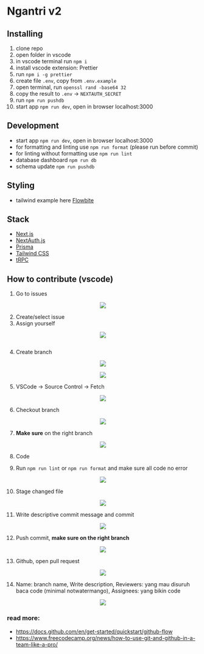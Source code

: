 # Ngantri v2

## Installing

1. clone repo
2. open folder in vscode
3. in vscode terminal run `npm i`
4. install vscode extension: Prettier
5. run `npm i -g prettier`
6. create file `.env`, copy from `.env.example`
7. open terminal, run `openssl rand -base64 32`
8. copy the result to `.env` -> `NEXTAUTH_SECRET`
9. run `npm run pushdb`
10. start app `npm run dev`, open in browser localhost:3000

## Development

- start app `npm run dev`, open in browser localhost:3000
- for formatting and linting use `npm run format` (please run before commit)
- for linting without formatting use `npm run lint`
- database dashboard `npm run db`
- schema update `npm run pushdb`

## Styling

- tailwind example here [Flowbite](https://flowbite.com/docs/components/forms/)

## Stack

- [Next.js](https://nextjs.org)
- [NextAuth.js](https://next-auth.js.org)
- [Prisma](https://prisma.io)
- [Tailwind CSS](https://tailwindcss.com)
- [tRPC](https://trpc.io)

## How to contribute (vscode)

1. Go to issues
<p align="center">
  <img src="https://cdn.discordapp.com/attachments/874108293218455565/1105673222227238912/image.png"/>
</p>

2. Create/select issue
3. Assign yourself
<p align="center">
  <img src="https://cdn.discordapp.com/attachments/874108293218455565/1105674779618455592/image.png"/>
</p>

![]()

4. Create branch
<p align="center">
  <img src="https://cdn.discordapp.com/attachments/874108293218455565/1105673446265999402/image.png"/>
</p>
<p align="center">
  <img src="https://cdn.discordapp.com/attachments/874108293218455565/1105673580123004960/image.png"/>
</p>

5. VSCode -> Source Control -> Fetch
<p align="center">
  <img src="https://cdn.discordapp.com/attachments/874108293218455565/1105676094079770735/image.png"/>
</p>

6. Checkout branch

<p align="center">
  <img src="https://cdn.discordapp.com/attachments/874108293218455565/1105676322178613359/image.png"/>
</p>

7. **Make sure** on the right branch

<p align="center">
  <img src="https://cdn.discordapp.com/attachments/874108293218455565/1105677059692437575/image.png"/>
</p>

8. Code

9. Run `npm run lint` or `npm run format` and make sure all code no error

<p align="center">
  <img src="https://cdn.discordapp.com/attachments/874108293218455565/1105679437992820877/image.png"/>
</p>

10. Stage changed file

<p align="center">
  <img src="https://cdn.discordapp.com/attachments/874108293218455565/1105678091365384302/image.png"/>
</p>

11. Write descriptive commit message and commit

<p align="center">
  <img src="https://cdn.discordapp.com/attachments/874108293218455565/1105678687547961344/image.png"/>
</p>

12. Push commit, **make sure on the right branch**

<p align="center">
  <img src="https://cdn.discordapp.com/attachments/874108293218455565/1105679087453863988/image.png"/>
</p>

13. Github, open pull request

<p align="center">
  <img src="https://cdn.discordapp.com/attachments/874108293218455565/1105681236057407568/image.png"/>
</p>

14. Name: branch name, Write description, Reviewers: yang mau disuruh baca code (minimal notwatermango), Assignees: yang bikin code

<p align="center">
  <img src="https://cdn.discordapp.com/attachments/874108293218455565/1105682101761740891/image.png"/>
</p>

### read more:

- https://docs.github.com/en/get-started/quickstart/github-flow
- https://www.freecodecamp.org/news/how-to-use-git-and-github-in-a-team-like-a-pro/
